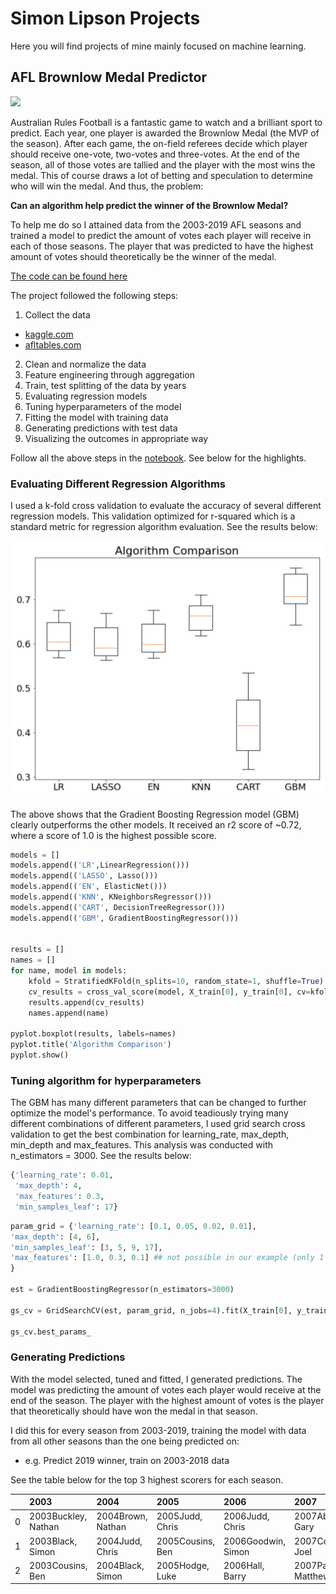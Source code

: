 # Simon Lipson Projects
Here you will find projects of mine mainly focused on machine learning.
## AFL Brownlow Medal Predictor
![](https://cdn4.theroar.com.au/wp-content/uploads/2012/09/Brownlow-Medal-415x285.jpg)

Australian Rules Football is a fantastic game to watch and a brilliant sport to predict. Each year, one player is awarded the Brownlow Medal (the MVP of the season). After each game, the on-field referees decide which player should receive one-vote, two-votes and three-votes. At the end of the season, all of those votes are tallied and the player with the most wins the medal. 
This of course draws a lot of betting and speculation to determine who will win the medal. And thus, the problem: 

**Can an algorithm help predict the winner of the Brownlow Medal?**

To help me do so I attained data from the 2003-2019 AFL seasons and trained a model to predict the amount of votes each player will receive in each of those seasons. The player that was predicted to have the highest amount of votes should theoretically be the winner of the medal. 

[The code can be found here](https://github.com/simonlipson/simon_lipson_projects.github.io/blob/master/AFL%20Brownlow%20Predictor.ipynb)

The project followed the following steps:
1. Collect the data
- [kaggle.com](https://www.kaggle.com/stoney71/aflstats)
- [afltables.com](www.afltables.com)
2. Clean and normalize the data
3. Feature engineering through aggregation
4. Train, test splitting of the data by years
5. Evaluating regression models
6. Tuning hyperparameters of the model
7. Fitting the model with training data
8. Generating predictions with test data
9. Visualizing the outcomes in appropriate way

Follow all the above steps in the [notebook](https://github.com/simonlipson/simon_lipson_projects.github.io/blob/master/AFL%20Brownlow%20Predictor.ipynb). 
See below for the highlights.

### Evaluating Different Regression Algorithms

I used a k-fold cross validation to evaluate the accuracy of several different regression models. This validation optimized for r-squared which is a standard metric for regression algorithm evaluation. See the results below:

![alt text](images/cv_graph.png)

The above shows that the Gradient Boosting Regression model (GBM) clearly outperforms the other models. It received an r2 score of ~0.72, where a score of 1.0 is the highest possible score.

```python
models = []
models.append(('LR',LinearRegression()))
models.append(('LASSO', Lasso()))
models.append(('EN', ElasticNet()))
models.append(('KNN', KNeighborsRegressor()))
models.append(('CART', DecisionTreeRegressor()))
models.append(('GBM', GradientBoostingRegressor()))


results = []
names = []
for name, model in models:
    kfold = StratifiedKFold(n_splits=10, random_state=1, shuffle=True)
    cv_results = cross_val_score(model, X_train[0], y_train[0], cv=kfold, scoring='r2')
    results.append(cv_results)
    names.append(name)

pyplot.boxplot(results, labels=names)
pyplot.title('Algorithm Comparison')
pyplot.show()
```

### Tuning algorithm for hyperparameters

The GBM has many different parameters that can be changed to further optimize the model's performance. To avoid teadiously trying many different combinations of different parameters, I used grid search cross validation to get the best combination for learning_rate, max_depth, min_depth and max_features. This analysis was conducted with n_estimators = 3000. See the results below:

```python
{'learning_rate': 0.01,
 'max_depth': 4,
 'max_features': 0.3,
 'min_samples_leaf': 17}
 ```
 
 ```python
 param_grid = {'learning_rate': [0.1, 0.05, 0.02, 0.01],
'max_depth': [4, 6],
'min_samples_leaf': [3, 5, 9, 17],
'max_features': [1.0, 0.3, 0.1] ## not possible in our example (only 1 fx)
}

est = GradientBoostingRegressor(n_estimators=3000)

gs_cv = GridSearchCV(est, param_grid, n_jobs=4).fit(X_train[0], y_train[0])

gs_cv.best_params_
```

### Generating Predictions

With the model selected, tuned and fitted, I generated predictions. The model was predicting the amount of votes each player would receive at the end of the season. The player with the highest amount of votes is the player that theoretically should have won the medal in that season.

I did this for every season from 2003-2019, training the model with data from all other seasons than the one being predicted on:
- e.g. Predict 2019 winner, train on 2003-2018 data

See the table below for the top 3 highest scorers for each season.

|    | 2003                | 2004              | 2005             | 2006               | 2007                 | 2008              | 2009              | 2010                | 2011              | 2012                     | 2013                  | 2014                     | 2015                     | 2016                     | 2017                     | 2018                     | 2019               |
|---:|:--------------------|:------------------|:-----------------|:-------------------|:---------------------|:------------------|:------------------|:--------------------|:------------------|:-------------------------|:----------------------|:-------------------------|:-------------------------|:-------------------------|:-------------------------|:-------------------------|:-------------------|
|  0 | 2003Buckley, Nathan | 2004Brown, Nathan | 2005Judd, Chris  | 2006Judd, Chris    | 2007Ablett, Gary     | 2008Mitchell, Sam | 2009Ablett, Gary  | 2010Ablett, Gary    | 2011Swan, Dane    | 2012Cotchin, Trent       | 2013Ablett, Gary      | 2014Dangerfield, Patrick | 2015Gray, Robbie         | 2016Dangerfield, Patrick | 2017Martin, Dustin       | 2018Dangerfield, Patrick | 2019Kelly, Tim     |
|  1 | 2003Black, Simon    | 2004Judd, Chris   | 2005Cousins, Ben | 2006Goodwin, Simon | 2007Corey, Joel      | 2008Cooney, Adam  | 2009Boyd, Matthew | 2010Montagna, Leigh | 2011Murphy, Marc  | 2012Dangerfield, Patrick | 2013Swan, Dane        | 2014Selwood, Joel        | 2015Fyfe, Nat            | 2016Kennedy, Josh P      | 2017Dangerfield, Patrick | 2018Cripps, Patrick      | 2019Prestia, Dion  |
|  2 | 2003Cousins, Ben    | 2004Black, Simon  | 2005Hodge, Luke  | 2006Hall, Barry    | 2007Pavlich, Matthew | 2008Ablett, Gary  | 2009Swan, Dane    | 2010Swan, Dane      | 2011Mitchell, Sam | 2012Ablett, Gary         | 2013Pendlebury, Scott | 2014Gray, Robbie         | 2015Dangerfield, Patrick | 2016Treloar, Adam        | 2017Mitchell, Tom        | 2018Mitchell, Tom        | 2019Martin, Dustin |
